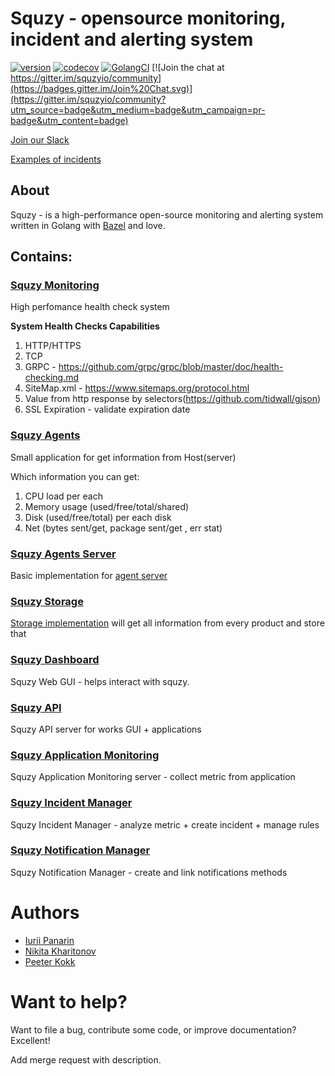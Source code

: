 # Squzy - opensource monitoring, incident and alerting system

[![version](https://img.shields.io/github/v/release/squzy/squzy.svg)](https://github.com/squzy/squzy)
[![codecov](https://codecov.io/gh/squzy/squzy/branch/develop/graph/badge.svg)](https://codecov.io/gh/squzy/squzy)
[![GolangCI](https://golangci.com/badges/github.com/squzy/golangci-lint.svg)](https://golangci.com)
[![Join the chat at https://gitter.im/squzyio/community](https://badges.gitter.im/Join%20Chat.svg)](https://gitter.im/squzyio/community?utm_source=badge&utm_medium=badge&utm_campaign=pr-badge&utm_content=badge)

[Join our Slack](https://join.slack.com/t/squzydev/shared_invite/zt-11x3kx7jl-W5xg9dd0zU8vxJTaoAd1uA)

[Examples of incidents](https://squzydev.slack.com/archives/C02U6T27VA7)

## About

Squzy - is a high-performance open-source monitoring and alerting system written in Golang with [Bazel](https://bazel.build/) and love.

## Contains:

### [Squzy Monitoring](https://github.com/squzy/squzy/tree/develop/apps/squzy_monitoring)

High perfomance health check system

**System Health Checks Capabilities**
1) HTTP/HTTPS
2) TCP
3) GRPC - https://github.com/grpc/grpc/blob/master/doc/health-checking.md
4) SiteMap.xml - https://www.sitemaps.org/protocol.html
5) Value from http response by selectors(https://github.com/tidwall/gjson)
6) SSL Expiration - validate expiration date

### [Squzy Agents](https://github.com/squzy/squzy/tree/develop/apps/agent_client)

Small application for get information from Host(server)

Which information you can get:
1. CPU load per each
2. Memory usage (used/free/total/shared)
3. Disk (used/free/total) per each disk
4. Net (bytes sent/get, package sent/get , err stat)

### [Squzy Agents Server](https://github.com/squzy/squzy/tree/develop/apps/squzy_agent_server)

Basic implementation for [agent server](https://github.com/squzy/squzy_proto/blob/master/proto/v1/squzy_agent_server.proto#L10)

### [Squzy Storage](https://github.com/squzy/squzy/tree/develop/apps/squzy_storage)

[Storage implementation](https://github.com/squzy/squzy_proto/blob/master/proto/v1/squzy_storage.proto#L13) will get all information from every product and store that

### [Squzy Dashboard](https://github.com/squzy/squzy-dashboard)

Squzy Web GUI - helps interact with squzy.

### [Squzy API](https://github.com/squzy/squzy/tree/develop/apps/squzy_api)

Squzy API server for works GUI + applications

### [Squzy Application Monitoring](https://github.com/squzy/squzy/tree/develop/apps/squzy_application_monitoring)

Squzy Application Monitoring server - collect metric from application

### [Squzy Incident Manager](https://github.com/squzy/squzy/tree/develop/apps/squzy_incident)

Squzy Incident Manager  - analyze metric + create incident + manage rules

### [Squzy Notification Manager](https://github.com/squzy/squzy/tree/develop/apps/squzy_notification)

Squzy Notification Manager  - create and link notifications methods

# Authors
- [Iurii Panarin](https://github.com/PxyUp)
- [Nikita Kharitonov](https://github.com/DreamAndDrum)
- [Peeter Kokk](https://github.com/peterjasc)

# Want to help?
Want to file a bug, contribute some code, or improve documentation? Excellent!

Add merge request with description.
